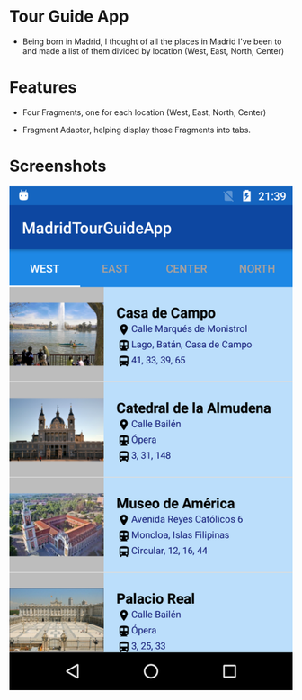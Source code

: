 # Tour Guide App

- Being born in Madrid, I thought of all the places in Madrid I've been to and made a list of them divided by location (West, East, North, Center) 

# Features 

- Four Fragments, one for each location (West, East, North, Center)

- Fragment Adapter, helping display those Fragments into tabs.


# Screenshots
![screenshot](https://github.com/emgperez/android-projects/blob/master/Screenshots/TourGuideApp/Screenshot.png)
